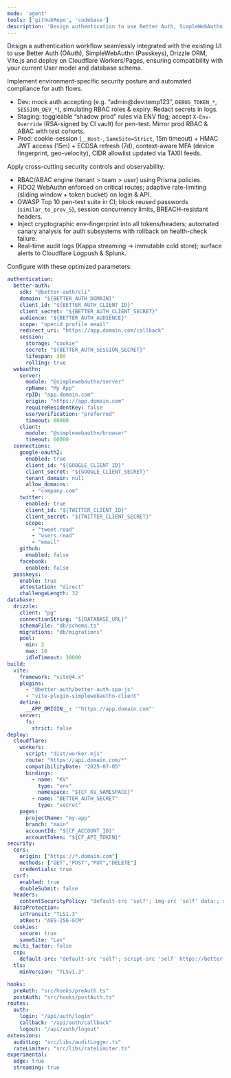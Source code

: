 ```yaml
---
mode: 'agent'
tools: ['githubRepo', 'codebase']
description: 'Design authentication to use Better Auth, SimpleWebAuthn, Drizzle ORM, Vite.js, and deploy on Cloudflare Workers/Pages'
---
```


Design a authentication workflow seamlessly integrated with the existing UI to use Better Auth (OAuth), SimpleWebAuthn (Passkeys), Drizzle ORM, Vite.js and deploy on Cloudflare Workers/Pages, ensuring compatibility with your current User model and database schema.

Implement environment-specific security posture and automated compliance for auth flows.
- Dev: mock auth accepting (e.g. “admin@dev:temp123”, `DEBUG_TOKEN_*`, `SESSION_DEV_*`), simulating RBAC roles & expiry. Redact secrets in logs.
- Staging: toggleable “shadow prod” rules via ENV flag; accept `X-Env-Override` (RSA-signed by CI vault) for pen-test. Mirror prod RBAC & ABAC with test cohorts.
- Prod: cookie-session (`__Host-`, `SameSite=Strict`, 15m timeout) + HMAC JWT access (15m) + ECDSA refresh (7d), context-aware MFA (device fingerprint, geo-velocity), CIDR allowlist updated via TAXII feeds.

Apply cross-cutting security controls and observability.
- RBAC/ABAC engine (tenant > team > user) using Prisma policies.
- FIDO2 WebAuthn enforced on critical routes; adaptive rate-limiting (sliding window + token bucket) on login & API.
- OWASP Top 10 pen-test suite in CI; block reused passwords (`similar_to_prev_5`), session concurrency limits, BREACH-resistant headers.
- Inject cryptographic env-fingerprint into all tokens/headers; automated canary analysis for auth subsystems with rollback on health-check failure.
- Real-time audit logs (Kappa streaming → immutable cold store); surface alerts to Cloudflare Logpush & Splunk.

Configure with these optimized parameters:

```yaml
authentication:
  better-auth:
    sdk: "@better-auth/cli"
    domain: "${BETTER_AUTH_DOMAIN}"
    client_id: "${BETTER_AUTH_CLIENT_ID}"
    client_secret: "${BETTER_AUTH_CLIENT_SECRET}"
    audience: "${BETTER_AUTH_AUDIENCE}"
    scope: "openid profile email"
    redirect_uri: "https://app.domain.com/callback"
    session:
      storage: "cookie"
      secret: "${BETTER_AUTH_SESSION_SECRET}"
      lifespan: 30d
      rolling: true
  webauthn:
    server:
      module: "@simplewebauthn/server"
      rpName: "My App"
      rpID: "app.domain.com"
      origin: "https://app.domain.com"
      requireResidentKey: false
      userVerification: "preferred"
      timeout: 60000
    client:
      module: "@simplewebauthn/browser"
      timeout: 60000
  connections:
    google-oauth2:
      enabled: true
      client_id: "${GOOGLE_CLIENT_ID}"
      client_secret: "${GOOGLE_CLIENT_SECRET}"
      tenant_domain: null
      allow_domains:
        - "company.com"
    twitter:
      enabled: true
      client_id: "${TWITTER_CLIENT_ID}"
      client_secret: "${TWITTER_CLIENT_SECRET}"
      scope:
        - "tweet.read"
        - "users.read"
        - "email"
    github:
      enabled: false
    facebook:
      enabled: false
  passkeys:
    enable: true
    attestation: "direct"
    challengeLength: 32
database:
  drizzle:
    client: "pg"
    connectionString: "${DATABASE_URL}"
    schemaFile: "db/schema.ts"
    migrations: "db/migrations"
    pool:
      min: 2
      max: 10
      idleTimeout: 30000
build:
  vite:
    framework: "vite@4.x"
    plugins:
      - "@better-auth/better-auth-spa-js"
      - "vite-plugin-simplewebauthn-client"
    define:
      __APP_ORIGIN__: '"https://app.domain.com"'
    server:
      fs:
        strict: false
deploy:
  cloudflare:
    workers:
      script: "dist/worker.mjs"
      route: "https://api.domain.com/*"
      compatibilityDate: "2025-07-05"
      bindings:
        - name: "KV"
          type: "env"
          namespace: "${CF_KV_NAMESPACE}"
        - name: "BETTER_AUTH_SECRET"
          type: "secret"
    pages:
      projectName: "my-app"
      branch: "main"
      accountId: "${CF_ACCOUNT_ID}"
      accountToken: "${CF_API_TOKEN}"
security:
  cors:
    origin: ["https://*.domain.com"]
    methods: ["GET","POST","PUT","DELETE"]
    credentials: true
  csrf:
    enabled: true
    doubleSubmit: false
  headers:
    contentSecurityPolicy: "default-src 'self'; img-src 'self' data:; script-src 'self'"
  dataProtection:
    inTransit: "TLS1.3"
    atRest: "AES-256-GCM"
  cookies:
    secure: true
    sameSite: "Lax"
  multi_factor: false
  csp:
    default-src: "default-src 'self'; script-src 'self' https://better-auth.com"
  tls:
    minVersion: "TLSv1.3"

hooks:
  preAuth: "src/hooks/preAuth.ts"
  postAuth: "src/hooks/postAuth.ts"
routes:
  auth:
    login: "/api/auth/login"
    callback: "/api/auth/callback"
    logout: "/api/auth/logout"
extensions:
  auditLog: "src/libs/auditLogger.ts"
  rateLimiter: "src/libs/rateLimiter.ts"
experimental:
  edge: true
  streaming: true
```
